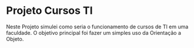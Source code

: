 # Projeto Cursos TI

Neste Projeto simulei como seria o funcionamento de cursos de TI em uma faculdade. 
O objetivo principal foi fazer um simples uso da Orientação a Objeto.